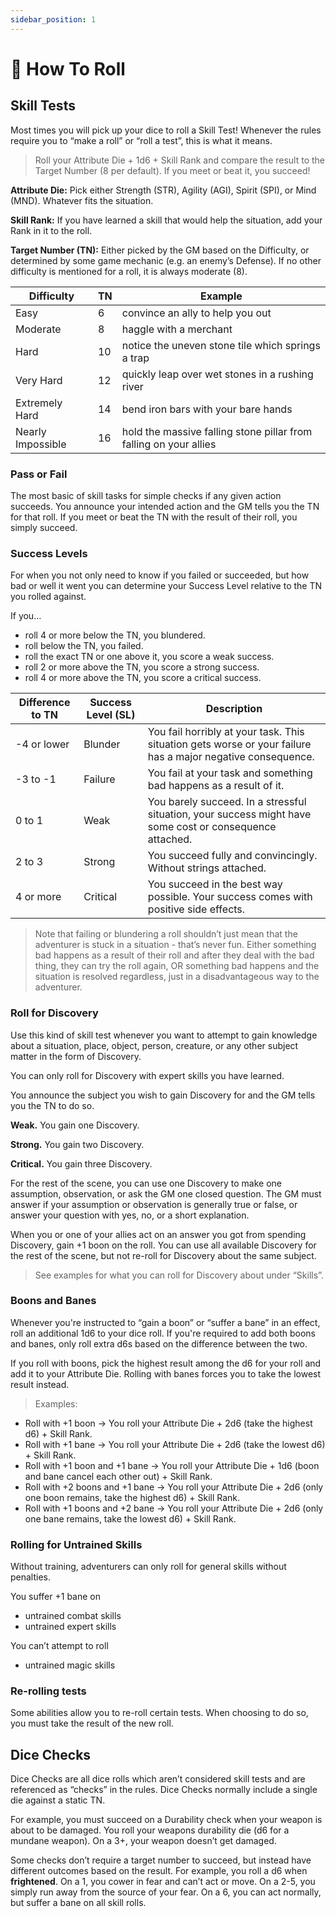 ```yaml
---
sidebar_position: 1
---
```


# 🎲 How To Roll

## Skill Tests

Most times you will pick up your dice to roll a Skill Test! Whenever the rules require you to “make a roll” or “roll a test”, this is what it means.

> Roll your Attribute Die + 1d6 + Skill Rank and compare the result to the Target Number (8 per default). If you meet or beat it, you succeed!
> 

**Attribute Die:** Pick either Strength (STR), Agility (AGI), Spirit (SPI), or Mind (MND). Whatever fits the situation.

**Skill Rank:** If you have learned a skill that would help the situation, add your Rank in it to the roll.

**Target Number (TN):** Either picked by the GM based on the Difficulty, or determined by some game mechanic (e.g. an enemy’s Defense). If no other difficulty is mentioned for a roll, it is always moderate (8).

| Difficulty | TN | Example |
| --- | --- | --- |
| Easy | 6 | convince an ally to help you out |
| Moderate | 8 | haggle with a merchant |
| Hard | 10 | notice the uneven stone tile which springs a trap |
| Very Hard | 12 | quickly leap over wet stones in a rushing river |
| Extremely Hard | 14 | bend iron bars with your bare hands |
| Nearly Impossible | 16 | hold the massive falling stone pillar from falling on your allies |

### Pass or Fail

The most basic of skill tasks for simple checks if any given action succeeds. You announce your intended action and the GM tells you the TN for that roll. If you meet or beat the TN with the result of their roll, you simply succeed.

### Success Levels

For when you not only need to know if you failed or succeeded, but how bad or well it went you can determine your Success Level relative to the TN you rolled against.

If you…

- roll 4 or more below the TN, you blundered.
- roll below the TN, you failed.
- roll the exact TN or one above it, you score a weak success.
- roll 2 or more above the TN, you score a strong success.
- roll 4 or more above the TN, you score a critical success.

| Difference to TN | Success Level (SL) | Description |
| --- | --- | --- |
| -4 or lower | Blunder | You fail horribly at your task. This situation gets worse or your failure has a major negative consequence. |
| -3 to -1 | Failure | You fail at your task and something bad happens as a result of it. |
| 0 to 1 | Weak | You barely succeed. In a stressful situation, your success might have some cost or consequence attached. |
| 2 to 3 | Strong | You succeed fully and convincingly. Without strings attached. |
| 4 or more | Critical | You succeed in the best way possible. Your success comes with positive side effects. |

> Note that failing or blundering a roll shouldn’t just mean that the adventurer is stuck in a situation - that’s never fun. Either something bad happens as a result of their roll and after they deal with the bad thing, they can try the roll again, OR something bad happens and the situation is resolved regardless, just in a disadvantageous way to the adventurer.
> 

### Roll for Discovery

Use this kind of skill test whenever you want to attempt to gain knowledge about a situation, place, object, person, creature, or any other subject matter in the form of Discovery.

You can only roll for Discovery with expert skills you have learned.

You announce the subject you wish to gain Discovery for and the GM tells you the TN to do so.

**Weak.** You gain one Discovery.

**Strong.** You gain two Discovery.

**Critical.** You gain three Discovery.

For the rest of the scene, you can use one Discovery to make one assumption, observation, or ask the GM one closed question. The GM must answer if your assumption or observation is generally true or false, or answer your question with yes, no, or a short explanation.

When you or one of your allies act on an answer you got from spending Discovery, gain +1 boon on the roll. You can use all available Discovery for the rest of the scene, but not re-roll for Discovery about the same subject.

> See examples for what you can roll for Discovery about under “Skills”.
> 

### Boons and Banes

Whenever you're instructed to “gain a boon” or “suffer a bane” in an effect, roll an additional 1d6 to your dice roll. If you're required to add both boons and banes, only roll extra d6s based on the difference between the two.

If you roll with boons, pick the highest result among the d6 for your roll and add it to your Attribute Die. Rolling with banes forces you to take the lowest result instead.

> Examples:
- Roll with +1 boon → You roll your Attribute Die + 2d6 (take the highest d6) + Skill Rank.
- Roll with +1 bane → You roll your Attribute Die + 2d6 (take the lowest d6) + Skill Rank.
- Roll with +1 boon and +1 bane → You roll your Attribute Die + 1d6 (boon and bane cancel each other out) + Skill Rank.
- Roll with +2 boons and +1 bane → You roll your Attribute Die + 2d6 (only one boon remains, take the highest d6) + Skill Rank.
- Roll with +1 boons and +2 bane → You roll your Attribute Die + 2d6 (only one bane remains, take the lowest d6) + Skill Rank.
>

### Rolling for Untrained Skills

Without training, adventurers can only roll for general skills without penalties.

You suffer +1 bane on

- untrained combat skills
- untrained expert skills

You can’t attempt to roll

- untrained magic skills

### Re-rolling tests

Some abilities allow you to re-roll certain tests. When choosing to do so, you must take the result of the new roll.

## Dice Checks

Dice Checks are all dice rolls which aren’t considered skill tests and are referenced as “checks” in the rules. Dice Checks normally include a single die against a static TN.

For example, you must succeed on a Durability check when your weapon is about to be damaged. You roll your weapons durability die (d6 for a mundane weapon). On a 3+, your weapon doesn’t get damaged.

Some checks don’t require a target number to succeed, but instead have different outcomes based on the result. For example, you roll a d6 when **frightened**. On a 1, you cower in fear and can’t act or move. On a 2-5, you simply run away from the source of your fear. On a 6, you can act normally, but suffer a bane on all skill rolls.